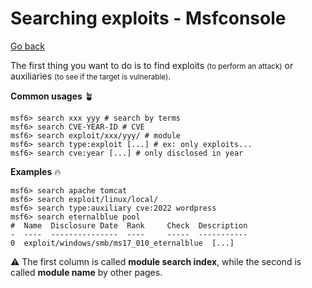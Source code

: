 # Searching exploits - Msfconsole

[Go back](../metasploit.md)

<div class="row row-cols-md-2"><div>

The first thing you want to do is to find exploits <small>(to perform an attack)</small> or auxiliaries <small>(to see if the target is vulnerable)</small>.

**Common usages** 🪴

```shell!
msf6> search xxx yyy # search by terms
msf6> search CVE-YEAR-ID # CVE
msf6> search exploit/xxx/yyy/ # module
msf6> search type:exploit [...] # ex: only exploits...
msf6> search cve:year [...] # only disclosed in year
```

</div><div>

**Examples** 🔥

```shell!
msf6> search apache tomcat
msf6> search exploit/linux/local/
msf6> search type:auxiliary cve:2022 wordpress
msf6> search eternalblue pool
#  Name  Disclosure Date  Rank     Check  Description
-  ----  ---------------  ----     -----  -----------
0  exploit/windows/smb/ms17_010_eternalblue  [...]
```

⚠️ The first column is called **module search index**, while the second is called **module name** by other pages.
</div></div>